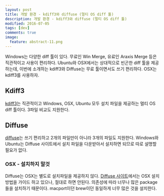 ```yaml
---
layout: post
title: 개발 환경 - kdiff3와 diffuse (멀티 OS diff 툴)
description: 개발 환경 - kdiff3와 diffuse (멀티 OS diff 툴)
modified: 2016-07-05
tags: [dev]
comments: true
image:
  feature: abstract-11.png
---
```

Windows는 다양한 diff 툴이 있다. 무료인 Win Merge, 유료인 Araxis Merge 등은 직관적이고 사용이 편리하다. 
Ubuntu와 OSX에서는 상대적으로 빈곤한 diff 툴을 제공하는데, 이번에 소개하는 kdiff3와 Diffuse는 무료 툴이면서도 쓰기 편리하다. OSX는 kdiff3를 사용하자. 

## Kdiff3

[kdiff3](http://kdiff3.sourceforge.net/)는 직관적이고 Windows, OSX, Ubuntu 모두 설치 파일을 제공하는 멀티 OS diff 툴이다. 3파일 비교도 지원한다. 

## Diffuse

[diffuse](http://diffuse.sourceforge.net/download.html)는 쓰기 편리하고 2개의 파일만이 아니라 3개의 파일도 지원한다.  Windows와 Ubuntu는 Diffuse 사이트에서 설치 파일을 다운받아서 설치하면 되므로 따로 설명할 필요가 없다.  

### OSX - 설치하지 말것 

Diffuse는 OSX는 별도로 설치파일을 제공하지 않다. [Diffuse 사이트](http://diffuse.sourceforge.net/download.html)에서는 OSX 설치방법을 가이드 하고 있으나, 절대로 하면 안된다. 
의존성에 따라 너무나 많은 package들을 설치하기 때문이다. macport이던 brew이던 동일하게 너무 많은 것을 설치한다. 
